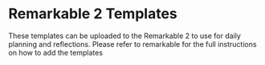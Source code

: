 # Remarkable 2 Templates

These templates can be uploaded to the Remarkable 2 to use for daily planning and reflections. 
Please refer to remarkable for the full instructions on how to add the templates
